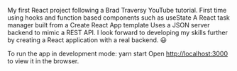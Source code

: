 My first React project following a Brad Traversy YouTube tutorial. First time using hooks and function based components such as useState
A React task manager built from a Create React App template
Uses a JSON server backend to mimic a REST API.
I look forward to developing my skills further by creating a React application with a real backend.
😃

To run the app in development mode:
yarn start
Open [http://localhost:3000](http://localhost:3000) to view it in the browser.

